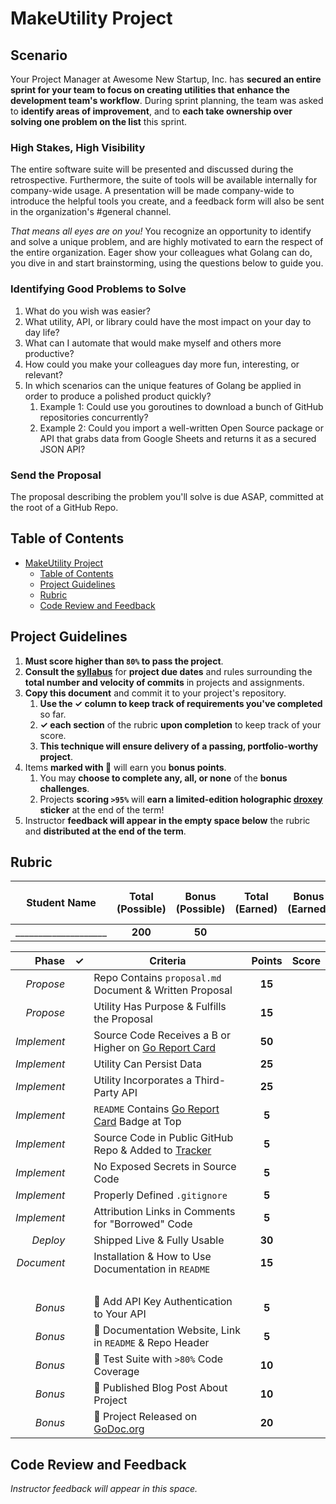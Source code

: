 # MakeUtility Project

## Scenario

Your Project Manager at Awesome New Startup, Inc. has **secured an entire sprint for your team to focus on creating utilities that enhance the development team's workflow**. During sprint planning, the team was asked to **identify areas of improvement**, and to **each take ownership over solving one problem on the list** this sprint. 

### High Stakes, High Visibility

The entire software suite will be presented and discussed during the retrospective. Furthermore, the suite of tools will be available internally for company-wide usage. A presentation will be made company-wide to introduce the helpful tools you create, and a  feedback form will also be sent in the organization's #general channel. 

_That means all eyes are on you!_ You recognize an opportunity to identify and solve a unique problem, and are highly motivated to earn the respect of the entire organization. Eager show your colleagues what Golang can do, you dive in and start brainstorming, using the questions below to guide you.

### Identifying Good Problems to Solve 

1. What do you wish was easier?
1. What utility, API, or library could have the most impact on your day to day life?
1. What can I automate that would make myself and others more productive?
1. How could you make your colleagues day more fun, interesting, or relevant?
1. In which scenarios can the unique features of Golang be applied in order to produce a polished product quickly?
    1. Example 1: Could use you goroutines to download a bunch of GitHub repositories concurrently?
    1. Example 2: Could you import a well-written Open Source package or API that grabs data from Google Sheets and returns it as a secured JSON API?

### Send the Proposal

The proposal describing the problem you'll solve is due ASAP, committed at the root of a GitHub Repo.

## Table of Contents

- [MakeUtility Project](#makeutility-project)
  - [Table of Contents](#table-of-contents)
  - [Project Guidelines](#project-guidelines)
  - [Rubric](#rubric)
  - [Code Review and Feedback](#code-review-and-feedback)

## Project Guidelines

1. **Must score higher than `80%` to pass the project**.
2.  **Consult the [syllabus](../README.md)** for **project due dates** and rules surrounding the **total number and velocity of commits** in projects and assignments.
3.  **Copy this document** and commit it to your project's repository.
    1.  **Use the ✓ column to keep track of requirements you've completed** so far.
    2.  **✓ each section** of the rubric **upon completion** to keep track of your score.
    3.  **This technique will ensure delivery of a passing, portfolio-worthy project**.
4. Items **marked with 🌟** will earn you **bonus points**.
   1. You may **choose to complete any, all, or none** of the **bonus challenges**.
   2. Projects **scoring `>95%`** will **earn a limited-edition holographic [droxey](https://github.com/droxey) sticker** at the end of the term!
5. Instructor **feedback will appear in the empty space below** the rubric and **distributed at the end of the term**.

## Rubric

| Student Name      | Total<br>(Possible) | Bonus<br>(Possible) | Total<br>(Earned) | Bonus<br>(Earned) | Final Score<br>(Points) | Final % |
| ----------------- | :-----------------: | :-----------------: | :---------------: | :---------------: | :---------------------: | :-----: |
| ____________________ |       **200**       |        **50**       |                   |                   |                         |         |

|       Phase |  ✓  | Criteria                                                                            | Points | Score |
| ----------: | :-: | ----------------------------------------------------------------------------------- | :----: | :---: |
|   _Propose_ |     | Repo Contains `proposal.md` Document & Written Proposal                             | **15** |       |
|   _Propose_ |     | Utility Has Purpose & Fulfills the Proposal                                         | **15** |       |
| _Implement_ |     | Source Code Receives a B or Higher on [Go Report Card](https://goreportcard.com)    | **50** |       |
| _Implement_ |     | Utility Can Persist Data                                                            | **25** |       |
| _Implement_ |     | Utility Incorporates a Third-Party API                                              | **25** |       |
| _Implement_ |     | `README` Contains [Go Report Card](https://goreportcard.com) Badge at Top           |  **5** |       |
| _Implement_ |     | Source Code in Public GitHub Repo & Added to [Tracker](https://make.sc/trackbew2.5) |  **5** |       |
| _Implement_ |     | No Exposed Secrets in Source Code                                                   |  **5** |       |
| _Implement_ |     | Properly Defined `.gitignore`                                                       |  **5** |       |
| _Implement_ |     | Attribution Links in Comments for "Borrowed" Code                                   |  **5** |       |
|    _Deploy_ |     | Shipped Live & Fully Usable                                                         | **30** |       |
|  _Document_ |     | Installation & How to Use Documentation in `README`                                 | **15** |       |
|             |     | &nbsp;                                                                              |        |       |
|     _Bonus_ |     | 🌟 Add API Key Authentication to Your API                                           | **5**  |       |
|     _Bonus_ |     | 🌟 Documentation Website, Link in `README` & Repo Header                            | **5**  |       |
|     _Bonus_ |     | 🌟 Test Suite with `>80%` Code Coverage                                             | **10** |       |
|     _Bonus_ |     | 🌟 Published Blog Post About Project                                                | **10** |       |
|     _Bonus_ |     | 🌟 Project Released on [GoDoc.org](https://godoc.org)                               | **20** |       |

## Code Review and Feedback

_Instructor feedback will appear in this space._

